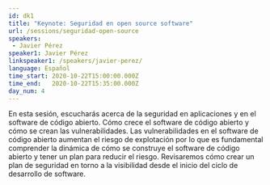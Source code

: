 ```yaml
---
id: dk1
title: "Keynote: Seguridad en open source software"
url: /sessions/seguridad-open-source
speakers:
 - Javier Pérez
speaker1: Javier Pérez
linkspeaker1: /speakers/javier-perez/
language: Español
time_start: 2020-10-22T15:00:00.000Z
time_end:   2020-10-22T15:35:00.000Z
day_num: 4
---
```


En esta sesión, escucharás acerca de la seguridad en aplicaciones y en el software de código abierto. Cómo crece el software de código abierto y cómo se crean las vulnerabilidades. Las vulnerabilidades en el software de código abierto aumentan el riesgo de explotación por lo que es fundamental comprender la dinámica de cómo se construye el software de código abierto y tener un plan para reducir el riesgo. Revisaremos cómo crear un plan de seguridad en torno a la visibilidad desde el inicio del ciclo de desarrollo de software.